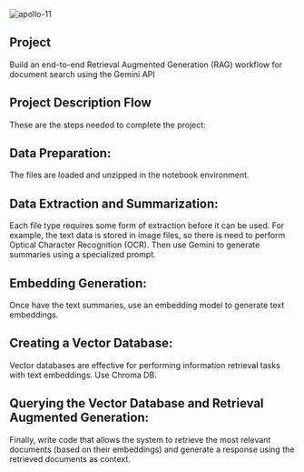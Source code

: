 ![apollo-11](https://github.com/user-attachments/assets/4810e1f1-a695-41a8-8b63-f3db8a91dd34)

## Project

Build an end-to-end Retrieval Augmented Generation (RAG) workflow for document search using the Gemini API

## Project Description Flow

These are the steps needed to complete the project:

## Data Preparation:

The files are loaded and unzipped in the notebook environment.

## Data Extraction and Summarization:

Each file type requires some form of extraction before it can be used. For example, the text data is stored in image files, so there is need to perform Optical Character Recognition (OCR). Then use Gemini to generate summaries using a specialized prompt.

## Embedding Generation:

Once have the text summaries, use an embedding model to generate text embeddings.

## Creating a Vector Database:

Vector databases are effective for performing information retrieval tasks with text embeddings. Use Chroma DB.

## Querying the Vector Database and Retrieval Augmented Generation:

Finally, write code that allows the system to retrieve the most relevant documents (based on their embeddings) and generate a response using the retrieved documents as context.
